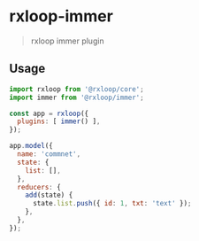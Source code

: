 # rxloop-immer

> rxloop immer plugin

## Usage

```javascript
import rxloop from '@rxloop/core';
import immer from '@rxloop/immer';

const app = rxloop({
  plugins: [ immer() ],
});

app.model({
  name: 'commnet',
  state: {
    list: [],
  },
  reducers: {
    add(state) {
      state.list.push({ id: 1, txt: 'text' });
    },
  },
});
```

